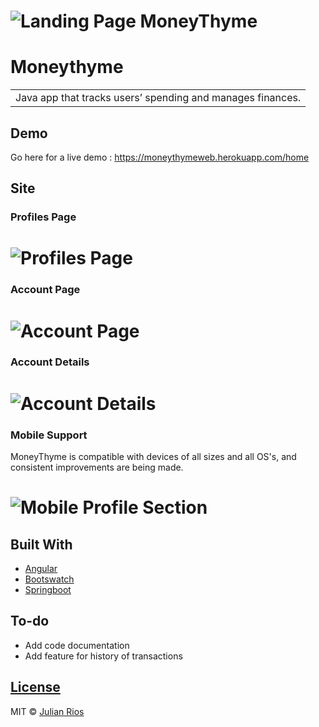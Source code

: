 # ![Landing Page MoneyThyme](https://raw.githubusercontent.com/julianrios/MoneyThyme-Client/master/src/assets/images/Landing-Section.png) 
# Moneythyme
<table>
<tr>
<td>
Java app that tracks users’ spending and
manages finances.
</td>
</tr>
</table>

## Demo
Go here for a live demo : https://moneythymeweb.herokuapp.com/home


## Site

### Profiles Page
# ![Profiles Page](https://raw.githubusercontent.com/julianrios/MoneyThyme-Client/master/src/assets/images/Profiles-Section.png)

### Account Page
# ![Account Page](https://raw.githubusercontent.com/julianrios/MoneyThyme-Client/master/src/assets/images/Account-Section.png)

### Account Details
# ![Account Details](https://raw.githubusercontent.com/julianrios/MoneyThyme-Client/master/src/assets/images/Account-Details.png)

### Mobile Support
MoneyThyme is compatible with devices of all sizes and all OS's, and consistent improvements are being made.
# ![Mobile Profile Section](https://raw.githubusercontent.com/julianrios/MoneyThyme-Client/master/src/assets/images/Mobile-Profile-Section.png)

## Built With
- [Angular](https://angular.io/)
- [Bootswatch](https://bootswatch.com/)
- [Springboot](https://spring.io/)

## To-do
- Add code documentation
- Add feature for history of transactions

## [License](https://github.com/julianrios/MoneyThyme-Client/master/LICENSE.md)

MIT © [Julian Rios](https://github.com/julianrios) 
